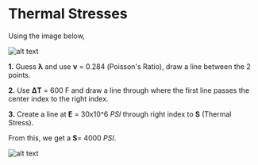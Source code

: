 # Thermal Stresses

Using the image below, 

![alt text](https://github.com/rocketproplab/Guides/blob/master/markdownGuides/Thermal%20Stresses%20Chart.jpg "Thermal Stresses Chart")

**1.** Guess 	**&#955;** and use **&#957;** = 0.284 (Poisson's Ratio), draw a line between the 2 points. 

**2.** Use **&#916;T** = 600 F and draw a line through where the first line passes the center index to the right index.

**3.** Create a line at **E** = 30x10^6 _PSI_ through right index to **S** (Thermal Stress).

From this, we get a **S**= 4000 _PSI_.

![alt text](https://github.com/rocketproplab/Guides/blob/master/markdownGuides/Variables.jpg "Variables")
